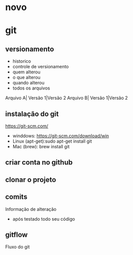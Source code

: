 # novo
# git
## versionamento 
- historico 
- controle de versionamento
- quem alterou
- o que alterou
- quando alterou
- todos os arquivos

Arquivo A| Versão 1|Versão 2
Arquivo B| Versão 1|Versão 2

## instalação do git
https://git-scm.com/

- winddows: https://git-scm.com/download/win
- Linux (apt-get):sudo apt-get install git
- Mac (brew): brew install git

## criar conta no github
## clonar o projeto



## comits 
Informação de alteração 
-  após testado todo seu código
## gitflow 
Fluxo do git
